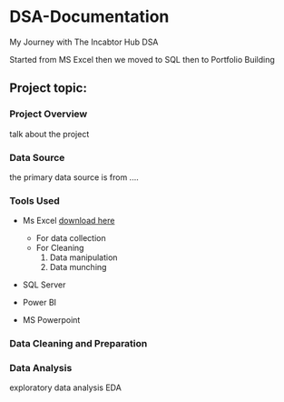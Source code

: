 # DSA-Documentation
My Journey with The Incabtor Hub DSA

Started from MS Excel then we moved to SQL then to Portfolio Building 

## Project topic:

### Project Overview
talk about the project 



### Data Source
the primary data source is from ....

### Tools Used
- Ms Excel [download here](arsenal.com)
     - For data collection
     - For Cleaning
       1. Data manipulation
       2. Data munching
          
- SQL Server
- Power BI
- MS Powerpoint


### Data Cleaning and Preparation



### Data Analysis

exploratory data analysis EDA
